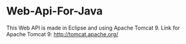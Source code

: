 # Web-Api-For-Java

This Web API is made in Eclipse and using Apache Tomcat 9. Link for Apache Tomcat 9: http://tomcat.apache.org/
